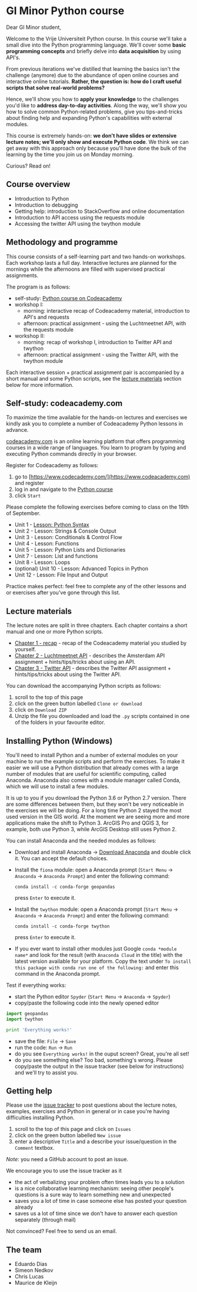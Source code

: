 # GI Minor Python course

Dear GI Minor student,

Welcome to the Vrije Universiteit Python course. In this course we'll take a small dive into the Python programming language. We'll cover some **basic programming concepts** and briefly delve into **data acquisition** by using API's.

From previous iterations we've distilled that learning the basics isn't the challenge (anymore) due to the abundance of open online courses and interactive online tutorials. **Rather, the question is: how do I craft useful scripts that solve real-world problems?**

Hence, we'll show you how to **apply your knowledge** to the challenges you'd like to **address day-to-day activities**. Along the way, we'll show you how to solve common Python-related problems, give you tips-and-tricks about finding help and expanding Python's capabilities with external modules.

This course is extremely hands-on: **we don't have slides or extensive lecture notes; we'll only show and execute Python code**. We think we can get away with this approach only because you'll have done the bulk of the learning by the time you join us on Monday morning.

Curious? Read on!

## Course overview

-   Introduction to Python
-   Introduction to debugging
-   Getting help: introduction to StackOverflow and online documentation
-   Introduction to API access using the requests module
-   Accessing the twitter API using the twython module

## Methodology and programme

This course consists of a self-learning part and two hands-on workshops. Each workshop lasts a full day. Interactive lectures are planned for the mornings while the afternoons are filled with supervised practical assignments.

The program is as follows:

-   self-study: [Python course on Codeacademy](https://www.codecademy.com/learn/python)
-   workshop I:
    -   morning: interactive recap of Codeacademy material, introduction to API's and requests
    -   afternoon: practical assignment - using the Luchtmeetnet API, with the requests module
-   workshop II:
    -   morning: recap of workshop I, introduction to Twitter API and twython
    -   afternoon: practical assignment - using the Twitter API, with the twython module

Each interactive session + practical assignment pair is accompanied by a short manual and some Python scripts, see the [lecture materials](https://github.com/SPINLab/gi-minor-python-course-2018#lecture-materials) section below for more information.

## Self-study: codeacademy.com

To maximize the time available for the hands-on lectures and exercises we kindly ask you to complete a number of Codeacademy Python lessons in advance.

[codeacademy.com](codeacademy.com) is an online learning platform that offers programming courses in a wide range of languages. You learn to program by typing and executing Python commands directly in your browser.

Register for Codeacademy as follows:

1. go to [https://www.codecademy.com/](https://www.codeacademy.com) and register
2. log in and navigate to the [Python course](https://www.codecademy.com/learn/python)
3. click `Start`

Please complete the following exercises before coming to class on the 19th of September.

-   Unit 1 - [Lesson: Python Syntax](https://www.codecademy.com/courses/introduction-to-python-6WeG3/0/1)
-   Unit 2 - Lesson: Strings & Console Output
-   Unit 3 - Lesson: Conditionals & Control Flow
-   Unit 4 - Lesson: Functions
-   Unit 5 - Lesson: Python Lists and Dictionaries
-   Unit 7 - Lesson: List and functions
-   Unit 8 - Lesson: Loops
-   (optional) Unit 10 - Lesson: Advanced Topics in Python
-   Unit 12 - Lesson: File Input and Output

Practice makes perfect: feel free to complete any of the other lessons and or exercises after you've gone through this list.

## Lecture materials

The lecture notes are split in three chapters. Each chapter contains a short manual and one or more Python scripts.

-   [Chapter 1 - recap](https://github.com/SPINLab/gi-minor-python-course-2018/tree/master/1_Recap) - recap of the Codeacademy material you studied by yourself.
-   [Chapter 2 - Luchtmeetnet API](https://github.com/SPINLab/gi-minor-python-course-2018/tree/master/2_LuchtmeetnetAPI) - describes the Amsterdam API assignment + hints/tips/tricks about using an API.
-   [Chapter 3 - Twitter API](https://github.com/SPINLab/gi-minor-python-course-2018/tree/master/3_TwitterAPI) - describes the Twitter API assignment + hints/tips/tricks about using the Twitter API.

You can download the accompanying Python scripts as follows:

1. scroll to the top of this page
2. click on the green button labelled `Clone or download`
3. click on `Download ZIP`
4. Unzip the file you downloaded and load the `.py` scripts contained in one of the folders in your favourite editor.

## Installing Python (Windows)

You'll need to install Python and a number of external modules on your machine to run the example scripts and perform the exercises. To make it easier we will use a Python distribution that already comes with a large number of modules that are useful for scientific computing, called Anaconda. Anaconda also comes with a module manager called Conda, which we will use to install a few modules.

It is up to you if you download the Python 3.6 or Python 2.7 version. There are some differences between them, but they won't be very noticeable in the exercises we will be doing. For a long time Python 2 stayed the most used version in the GIS world. At the moment we are seeing more and more applications make the shift to Python 3. ArcGIS Pro and QGIS 3, for example, both use Python 3, while ArcGIS Desktop still uses Python 2.

You can install Anaconda and the needed modules as follows:

-   Download and install Anaconda -> [Download Anaconda](https://www.anaconda.com/download/) and double click it. You can accept the default choices.

-   Install the `fiona` module: open a Anaconda prompt (`Start Menu` -> `Anaconda` -> `Anaconda Prompt`) and enter the following command:

    `conda install -c conda-forge geopandas`

    press `Enter` to execute it.

-   Install the `twython` module: open a Anaconda prompt (`Start Menu` -> `Anaconda` -> `Anaconda Prompt`) and enter the following command:

    `conda install -c conda-forge twython`

    press `Enter` to execute it.

-   If you ever want to install other modules just Google `conda *module name*` and look for the result (with `Anaconda Cloud` in the title) with the latest version available for your platform. Copy the text under `To install this package with conda run one of the following:` and enter this command in the Anaconda prompt.

Test if everything works:

-   start the Python editor `Spyder` (`Start Menu` -> `Anaconda` -> `Spyder`)
-   copy/paste the following code into the newly opened editor

```python
import geopandas
import twython

print 'Everything works!'
```

-   save the file: `File` -> `Save`
-   run the code: `Run` -> `Run`
-   do you see `Everything works!` in the ouput screen? Great, you're all set!
-   do you see something else? Too bad, something's wrong. Please copy/paste the output in the issue tracker (see below for instructions) and we'll try to assist you.

## Getting help

Please use the [issue tracker](https://github.com/SPINLab/gi-minor-python-course-2018/issues) to post questions about the lecture notes, examples, exercises and Python in general or in case you're having difficulties installing Python.

1. scroll to the top of this page and click on `Issues`
2. click on the green button labelled `New issue`
3. enter a descriptive `Title` and a describe your issue/question in the `Comment` textbox.

_Note_: you need a GitHub account to post an issue.

We encourage you to use the issue tracker as it

-   the act of verbalizing your problem often times leads you to a solution
-   is a nice collaborative learning mechanism: seeing other people's questions is a sure way to learn something new and unexpected
-   saves you a lot of time in case someone else has posted your question already
-   saves us a lot of time since we don't have to answer each question separately (through mail)

Not convinced? Feel free to send us an email.

## The team

-   Eduardo Dias
-   Simeon Nedkov
-   Chris Lucas
-   Maurice de Kleijn
